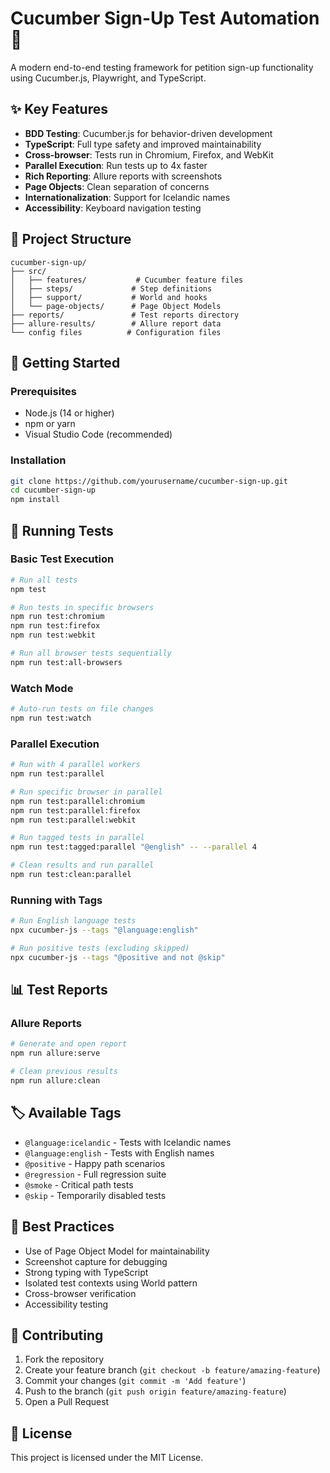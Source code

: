 # Cucumber Sign-Up Test Automation 🚀

A modern end-to-end testing framework for petition sign-up functionality using Cucumber.js, Playwright, and TypeScript.

## ✨ Key Features

- **BDD Testing**: Cucumber.js for behavior-driven development
- **TypeScript**: Full type safety and improved maintainability
- **Cross-browser**: Tests run in Chromium, Firefox, and WebKit
- **Parallel Execution**: Run tests up to 4x faster
- **Rich Reporting**: Allure reports with screenshots
- **Page Objects**: Clean separation of concerns
- **Internationalization**: Support for Icelandic names
- **Accessibility**: Keyboard navigation testing

## 📁 Project Structure

```
cucumber-sign-up/
├── src/
│   ├── features/           # Cucumber feature files
│   ├── steps/             # Step definitions
│   ├── support/           # World and hooks
│   └── page-objects/      # Page Object Models
├── reports/               # Test reports directory
├── allure-results/        # Allure report data
└── config files          # Configuration files
```

## 🚀 Getting Started

### Prerequisites

- Node.js (14 or higher)
- npm or yarn
- Visual Studio Code (recommended)

### Installation

```bash
git clone https://github.com/yourusername/cucumber-sign-up.git
cd cucumber-sign-up
npm install
```

## 🎯 Running Tests

### Basic Test Execution

```bash
# Run all tests
npm test

# Run tests in specific browsers
npm run test:chromium
npm run test:firefox
npm run test:webkit

# Run all browser tests sequentially
npm run test:all-browsers
```

### Watch Mode

```bash
# Auto-run tests on file changes
npm run test:watch
```

### Parallel Execution

```bash
# Run with 4 parallel workers
npm run test:parallel

# Run specific browser in parallel
npm run test:parallel:chromium
npm run test:parallel:firefox
npm run test:parallel:webkit

# Run tagged tests in parallel
npm run test:tagged:parallel "@english" -- --parallel 4

# Clean results and run parallel
npm run test:clean:parallel
```

### Running with Tags

```bash
# Run English language tests
npx cucumber-js --tags "@language:english"

# Run positive tests (excluding skipped)
npx cucumber-js --tags "@positive and not @skip"
```

## 📊 Test Reports

### Allure Reports

```bash
# Generate and open report
npm run allure:serve

# Clean previous results
npm run allure:clean
```

## 🏷️ Available Tags

- `@language:icelandic` - Tests with Icelandic names
- `@language:english` - Tests with English names
- `@positive` - Happy path scenarios
- `@regression` - Full regression suite
- `@smoke` - Critical path tests
- `@skip` - Temporarily disabled tests

## 🌟 Best Practices

- Use of Page Object Model for maintainability
- Screenshot capture for debugging
- Strong typing with TypeScript
- Isolated test contexts using World pattern
- Cross-browser verification
- Accessibility testing

## 🤝 Contributing

1. Fork the repository
2. Create your feature branch (`git checkout -b feature/amazing-feature`)
3. Commit your changes (`git commit -m 'Add feature'`)
4. Push to the branch (`git push origin feature/amazing-feature`)
5. Open a Pull Request

## 📝 License

This project is licensed under the MIT License.
